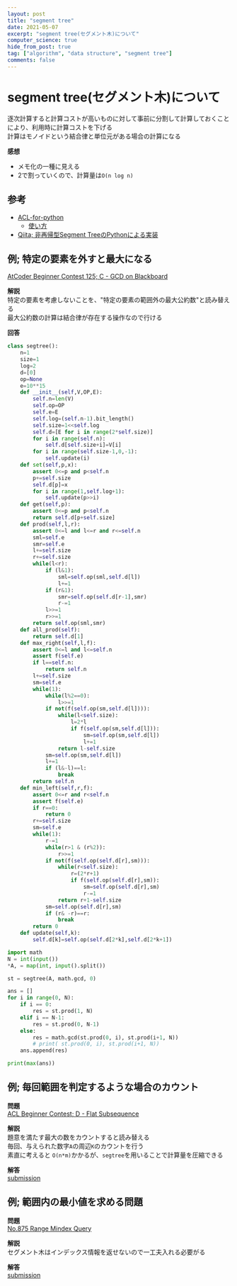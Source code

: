 ```yaml
---
layout: post
title: "segment tree"
date: 2021-05-07
excerpt: "segment tree(セグメント木)について"
computer_science: true
hide_from_post: true
tag: ["algorithm", "data structure", "segment tree"]
comments: false
---
```


# segment tree(セグメント木)について
逐次計算すると計算コストが高いものに対して事前に分割して計算しておくことにより、利用時に計算コストを下げる  
計算はモノイドという結合律と単位元がある場合の計算になる  

**感想**
 - メモ化の一種に見える
 - 2で割っていくので、計算量は`O(n log n)`


## 参考
 - [ACL-for-python](https://github.com/shakayami/ACL-for-python/blob/master/segtree.py)
   - [使い方](https://github.com/shakayami/ACL-for-python/wiki/segtree)
 - [Qiita; 非再帰型Segment TreeのPythonによる実装](https://qiita.com/dn6049949/items/afa12d5d079f518de368)  



## 例; 特定の要素を外すと最大になる
[AtCoder Beginner Contest 125; C - GCD on Blackboard](https://atcoder.jp/contests/abc125/tasks/abc125_c)

**解説**  
特定の要素を考慮しないことを、"特定の要素の範囲外の最大公約数"と読み替える  
最大公約数の計算は結合律が存在する操作なので行ける  

**回答**
```python
class segtree():
    n=1
    size=1
    log=2
    d=[0]
    op=None
    e=10**15
    def __init__(self,V,OP,E):
        self.n=len(V)
        self.op=OP
        self.e=E
        self.log=(self.n-1).bit_length()
        self.size=1<<self.log
        self.d=[E for i in range(2*self.size)]
        for i in range(self.n):
            self.d[self.size+i]=V[i]
        for i in range(self.size-1,0,-1):
            self.update(i)
    def set(self,p,x):
        assert 0<=p and p<self.n
        p+=self.size
        self.d[p]=x
        for i in range(1,self.log+1):
            self.update(p>>i)
    def get(self,p):
        assert 0<=p and p<self.n
        return self.d[p+self.size]
    def prod(self,l,r):
        assert 0<=l and l<=r and r<=self.n
        sml=self.e
        smr=self.e
        l+=self.size
        r+=self.size
        while(l<r):
            if (l&1):
                sml=self.op(sml,self.d[l])
                l+=1
            if (r&1):
                smr=self.op(self.d[r-1],smr)
                r-=1
            l>>=1
            r>>=1
        return self.op(sml,smr)
    def all_prod(self):
        return self.d[1]
    def max_right(self,l,f):
        assert 0<=l and l<=self.n
        assert f(self.e)
        if l==self.n:
            return self.n
        l+=self.size
        sm=self.e
        while(1):
            while(l%2==0):
                l>>=1
            if not(f(self.op(sm,self.d[l]))):
                while(l<self.size):
                    l=2*l
                    if f(self.op(sm,self.d[l])):
                        sm=self.op(sm,self.d[l])
                        l+=1
                return l-self.size
            sm=self.op(sm,self.d[l])
            l+=1
            if (l&-l)==l:
                break
        return self.n
    def min_left(self,r,f):
        assert 0<=r and r<self.n
        assert f(self.e)
        if r==0:
            return 0
        r+=self.size
        sm=self.e
        while(1):
            r-=1
            while(r>1 & (r%2)):
                r>>=1
            if not(f(self.op(self.d[r],sm))):
                while(r<self.size):
                    r=(2*r+1)
                    if f(self.op(self.d[r],sm)):
                        sm=self.op(self.d[r],sm)
                        r-=1
                return r+1-self.size
            sm=self.op(self.d[r],sm)
            if (r& -r)==r:
                break
        return 0
    def update(self,k):
        self.d[k]=self.op(self.d[2*k],self.d[2*k+1])

import math
N = int(input())
*A, = map(int, input().split())

st = segtree(A, math.gcd, 0)

ans = []
for i in range(0, N):
    if i == 0:
        res = st.prod(1, N)
    elif i == N-1:
        res = st.prod(0, N-1)
    else:
        res = math.gcd(st.prod(0, i), st.prod(i+1, N))
        # print( st.prod(0, i), st.prod(i+1, N))
    ans.append(res)

print(max(ans))
```


## 例; 毎回範囲を判定するような場合のカウント

**問題**  
[ACL Beginner Contest; D - Flat Subsequence](https://atcoder.jp/contests/abl/tasks/abl_d)  

**解説**  
題意を満たす最大の数をカウントすると読み替える  
毎回、与えられた数字`A`の周辺`K`のカウントを行う  
素直に考えると `O(n*m)`かかるが、`segtree`を用いることで計算量を圧縮できる  

**解答**  
[submission](https://atcoder.jp/contests/abl/submissions/22982130)  


## 例; 範囲内の最小値を求める問題  

**問題**  
[No.875 Range Mindex Query](https://yukicoder.me/problems/no/875)  

**解説**  
セグメント木はインデックス情報を返せないので一工夫入れる必要がる  

**解答**  
[submission](https://yukicoder.me/submissions/661815)  

